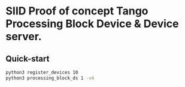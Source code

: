 # SIID Proof of concept Tango Processing Block Device & Device server.

## Quick-start

```bash
python3 register_devices 10
python3 processing_block_ds 1 -v4
```
